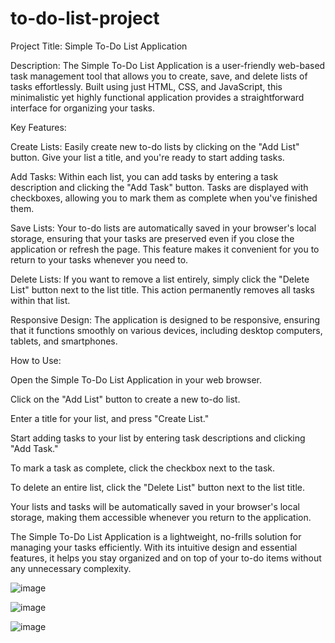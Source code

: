 # to-do-list-project

Project Title: Simple To-Do List Application

Description:
The Simple To-Do List Application is a user-friendly web-based task management tool that allows you to create, save, and delete lists of tasks effortlessly. Built using just HTML, CSS, and JavaScript, this minimalistic yet highly functional application provides a straightforward interface for organizing your tasks.

Key Features:

Create Lists: Easily create new to-do lists by clicking on the "Add List" button. Give your list a title, and you're ready to start adding tasks.

Add Tasks: Within each list, you can add tasks by entering a task description and clicking the "Add Task" button. Tasks are displayed with checkboxes, allowing you to mark them as complete when you've finished them.

Save Lists: Your to-do lists are automatically saved in your browser's local storage, ensuring that your tasks are preserved even if you close the application or refresh the page. This feature makes it convenient for you to return to your tasks whenever you need to.

Delete Lists: If you want to remove a list entirely, simply click the "Delete List" button next to the list title. This action permanently removes all tasks within that list.

Responsive Design: The application is designed to be responsive, ensuring that it functions smoothly on various devices, including desktop computers, tablets, and smartphones.

How to Use:

Open the Simple To-Do List Application in your web browser.

Click on the "Add List" button to create a new to-do list.

Enter a title for your list, and press "Create List."

Start adding tasks to your list by entering task descriptions and clicking "Add Task."

To mark a task as complete, click the checkbox next to the task.

To delete an entire list, click the "Delete List" button next to the list title.

Your lists and tasks will be automatically saved in your browser's local storage, making them accessible whenever you return to the application.

The Simple To-Do List Application is a lightweight, no-frills solution for managing your tasks efficiently. With its intuitive design and essential features, it helps you stay organized and on top of your to-do items without any unnecessary complexity.

![image](https://github.com/A5hw1nneg1/to-do-list-project/assets/96017158/3e390271-43bf-4154-a3d5-3e6d07d723e4)

![image](https://github.com/A5hw1nneg1/to-do-list-project/assets/96017158/f301e264-763f-482b-a494-e973291901b3)

![image](https://github.com/A5hw1nneg1/to-do-list-project/assets/96017158/f94d79b2-84a0-4067-b739-008addbe68cc)


